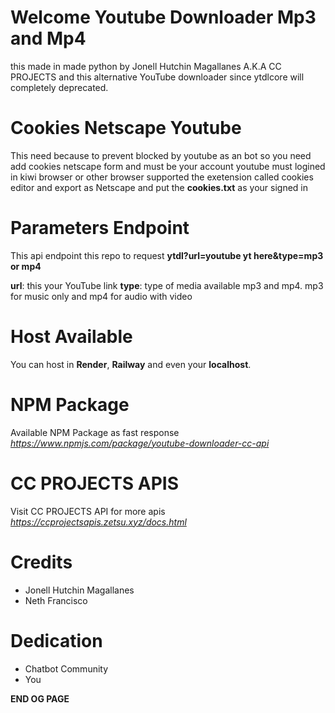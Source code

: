 # Welcome Youtube Downloader Mp3 and Mp4
 this made in made python by Jonell Hutchin Magallanes A.K.A CC PROJECTS and this alternative
 YouTube downloader since ytdlcore will completely deprecated.

 # Cookies Netscape Youtube
   <h> This need because to prevent blocked by youtube as an bot so you need add cookies netscape form 
    and must be your account youtube must logined in kiwi browser or other browser supported the exetension called cookies editor
    and export as Netscape and put the **cookies.txt** as your signed in <h>
# Parameters Endpoint 

<h> This api endpoint this repo to request **ytdl?url=youtube yt here&type=mp3 or mp4**

**url**: this your YouTube link 
**type**: type of media available mp3 and mp4. mp3 for music only and mp4 for audio with video

# Host Available
  <h> You can host in **Render**, **Railway** and even your **localhost**. <h>

# NPM Package

<h> Available NPM Package as fast response 
  *https://www.npmjs.com/package/youtube-downloader-cc-api*

# CC PROJECTS APIS

 <h> Visit CC PROJECTS API for more apis *https://ccprojectsapis.zetsu.xyz/docs.html*

# Credits
- Jonell Hutchin Magallanes
- Neth Francisco


# Dedication
- Chatbot Community
- You

**END OG PAGE**
